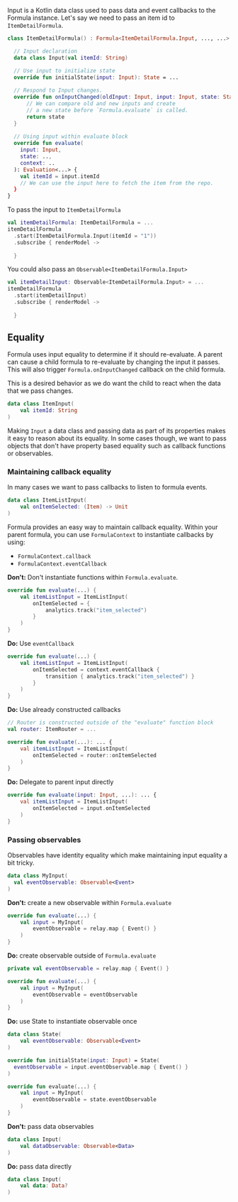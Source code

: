 Input is a Kotlin data class used to pass data and event callbacks to the Formula instance. Let's say we need to 
pass an item id to `ItemDetailFormula`. 
```kotlin
class ItemDetailFormula() : Formula<ItemDetailFormula.Input, ..., ...> {

  // Input declaration
  data class Input(val itemId: String)

  // Use input to initialize state
  override fun initialState(input: Input): State = ...
  
  // Respond to Input changes.
  override fun onInputChanged(oldInput: Input, input: Input, state: State): State {
      // We can compare old and new inputs and create
      // a new state before `Formula.evaluate` is called.
      return state 
  }
  
  // Using input within evaluate block
  override fun evaluate(
    input: Input,
    state: ..,
    context: ..
  ): Evaluation<...> {
    val itemId = input.itemId
    // We can use the input here to fetch the item from the repo.
  }
}
```

To pass the input to `ItemDetailFormula`
```kotlin
val itemDetailFormula: ItemDetailFormula = ...
itemDetailFormula
  .start(ItemDetailFormula.Input(itemId = "1"))
  .subscribe { renderModel ->
    
  }
```

You could also pass an `Observable<ItemDetailFormula.Input>`
```kotlin
val itemDetailInput: Observable<ItemDetailFormula.Input> = ...
itemDetailFormula
  .start(itemDetailInput)
  .subscribe { renderModel ->
    
  }
```

## Equality
Formula uses input equality to determine if it should re-evaluate. A parent can cause 
a child formula to re-evaluate by changing the input it passes. This will also trigger
`Formula.onInputChanged` callback on the child formula.

This is a desired behavior as we do want the child to react when the data that we pass changes.
```kotlin
data class ItemInput(
    val itemId: String
)
```

Making `Input` a data class and passing data as part of its properties makes it easy to reason
about its equality. In some cases though, we want to pass objects that don't have property based
equality such as callback functions or observables. 

### Maintaining callback equality
In many cases we want to pass callbacks to listen to formula events. 

```kotlin
data class ItemListInput(
    val onItemSelected: (Item) -> Unit
)
```

Formula provides an easy way to maintain callback equality. Within your parent formula, 
you can use `FormulaContext` to instantiate callbacks by using:

- `FormulaContext.callback`
- `FormulaContext.eventCallback` 

**Don't:** Don't instantiate functions within `Formula.evaluate`.
```kotlin
override fun evaluate(...) {
    val itemListInput = ItemListInput(
        onItemSelected = {
            analytics.track("item_selected")
        }
    )
}
```

**Do:** Use `eventCallback`
```kotlin
override fun evaluate(...) {
    val itemListInput = ItemListInput(
        onItemSelected = context.eventCallback {
            transition { analytics.track("item_selected") }
        }
    )
}
```

**Do:** Use already constructed callbacks
```kotlin
// Router is constructed outside of the "evaluate" function block
val router: ItemRouter = ...

override fun evaluate(...): ... {
    val itemListInput = ItemListInput(
        onItemSelected = router::onItemSelected
    )
}
```

**Do:** Delegate to parent input directly
```kotlin
override fun evaluate(input: Input, ...): ... {
    val itemListInput = ItemListInput(
        onItemSelected = input.onItemSelected
    )
}
```

### Passing observables
Observables have identity equality which make maintaining input equality a bit tricky.
```kotlin
data class MyInput(
  val eventObservable: Observable<Event>
)
```

**Don't:** create a new observable within `Formula.evaluate`
```kotlin
override fun evaluate(...) {
    val input = MyInput(
        eventObservable = relay.map { Event() }
    )
}
```

**Do:** create observable outside of `Formula.evaluate`

```kotlin
private val eventObservable = relay.map { Event() }

override fun evaluate(...) {
    val input = MyInput(
        eventObservable = eventObservable
    )
}
```

**Do:** use State to instantiate observable once
```kotlin
data class State(
    val eventObservable: Observable<Event>
)

override fun initialState(input: Input) = State(
  eventObservable = input.eventObservable.map { Event() }
)

override fun evaluate(...) {
    val input = MyInput(
        eventObservable = state.eventObservable
    )
}
```

**Don't:** pass data observables
```kotlin
data class Input(
    val dataObservable: Observable<Data>
)
```

**Do:** pass data directly
```kotlin
data class Input(
    val data: Data?
)
```